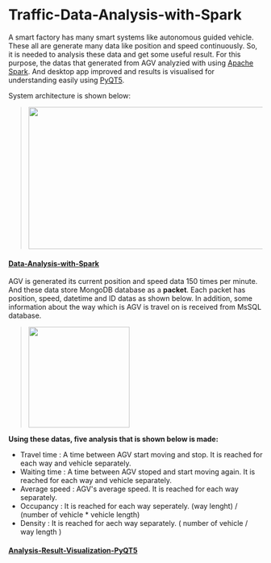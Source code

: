 # Traffic-Data-Analysis-with-Spark
A smart factory has many smart systems like autonomous guided vehicle. These all are generate many data like position and speed continuously. So, it is needed to analysis these data and get some useful result. For this purpose, the datas that generated from AGV analyzied with using [Apache Spark](https://spark.apache.org). And desktop app improved and results is visualised for understanding easily using [PyQT5](https://pypi.org/project/PyQt5/).

System architecture is shown below:
> <img src="https://github.com/zekeriyyaa/Traffic-Data-Analysis-with-Spark/blob/master/images/systemArchitecture.PNG" width="590px" height="282px"/>
  
#### [Data-Analysis-with-Spark](https://github.com/zekeriyyaa/Traffic-Data-Analysis-with-Spark/tree/master/Data-Analysis-with-Spark)

AGV is generated its current position and speed data 150 times per minute. And these data store MongoDB database as a **packet**. Each packet has position, speed, datetime and ID datas as shown below. In addition, some information about the way which is AGV is travel on is received from MsSQL database. <br/>
> <img src=https://github.com/zekeriyyaa/Traffic-Data-Analysis-with-Spark/blob/master/images/mongodb.png width="200px" height="200px"/>

**Using these datas, five analysis that is shown below is made:**
- Travel time :  A time between AGV start moving and stop. It is reached for each way and vehicle separately.
- Waiting time : A time between AGV stoped and start moving again. It is reached for each way and vehicle separately.
- Average speed : AGV's average speed. It is reached for each way separately.
- Occupancy : It is reached for each way seperately. (way lenght) / (number of vehicle * vehicle length) 
- Density : It is reached for aech way separately.  ( number of vehicle / way length )


#### [Analysis-Result-Visualization-PyQT5](https://github.com/zekeriyyaa/Traffic-Data-Analysis-with-Spark/tree/master/Analysis-Result-Visualization-PyQT5)






